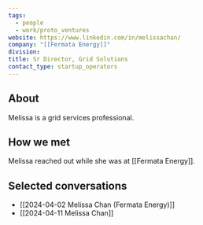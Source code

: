 ```yaml
---
tags:
  - people
  - work/proto_ventures
website: https://www.linkedin.com/in/melissachan/
company: "[[Fermata Energy]]"
division: 
title: Sr Director, Grid Solutions
contact_type: startup_operators
---
```

## About
Melissa is a grid services professional.

## How we met
Melissa reached out while she was at [[Fermata Energy]]. 

## Selected conversations
- [[2024-04-02 Melissa Chan (Fermata Energy)]]
- [[2024-04-11 Melissa Chan]]
